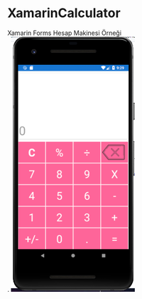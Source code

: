# XamarinCalculator
Xamarin Forms Hesap Makinesi Örneği <br/>.
![Resim Silinmiştir.](https://github.com/ihsan-guc/XamarinCalculator/blob/master/XamarinCalculator.Android/Resources/drawable/github.png)
